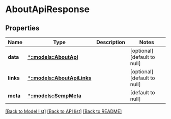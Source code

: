 # AboutApiResponse

## Properties
Name | Type | Description | Notes
------------ | ------------- | ------------- | -------------
**data** | [***::models::AboutApi**](AboutApi.md) |  | [optional] [default to null]
**links** | [***::models::AboutApiLinks**](AboutApiLinks.md) |  | [optional] [default to null]
**meta** | [***::models::SempMeta**](SempMeta.md) |  | [default to null]

[[Back to Model list]](../README.md#documentation-for-models) [[Back to API list]](../README.md#documentation-for-api-endpoints) [[Back to README]](../README.md)


